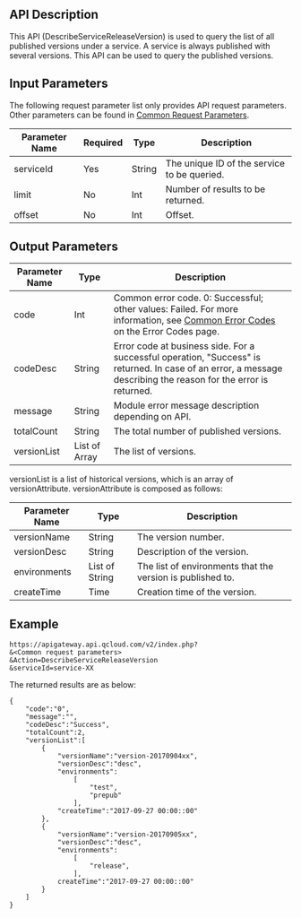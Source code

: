 ## API Description

This API (DescribeServiceReleaseVersion) is used to query the list of all published versions under a service.
A service is always published with several versions. This API can be used to query the published versions.

## Input Parameters

The following request parameter list only provides API request parameters. Other parameters can be found in [Common Request Parameters](/document/api/213/6976).

| Parameter Name | Required | Type | Description |
| --------- | ---- | ------ | ----------- |
| serviceId | Yes | String | The unique ID of the service to be queried. |
| limit | No | Int | Number of results to be returned. |
| offset | No | Int | Offset. |
## Output Parameters
| Parameter Name | Type | Description |
| ----------- | ------------- | ---------------------------------------- |
| code | Int | Common error code. 0: Successful; other values: Failed. For more information, see <a href="https://intl.cloud.tencent.com/document/product/377/8946" title="Common Error Codes">Common Error Codes</a> on the Error Codes page. |
| codeDesc | String | Error code at business side. For a successful operation, "Success" is returned. In case of an error, a message describing the reason for the error is returned. |
| message | String | Module error message description depending on API. |
| totalCount | String | The total number of published versions. |
| versionList | List of Array | The list of versions. |

versionList is a list of historical versions, which is an array of versionAttribute. versionAttribute is composed as follows:

| Parameter Name | Type | Description |
| ------------ | -------------- | ------------- |
| versionName | String | The version number. |
| versionDesc | String | Description of the version. |
| environments | List of String | The list of environments that the version is published to. |
| createTime | Time | Creation time of the version. |

## Example 
```
https://apigateway.api.qcloud.com/v2/index.php?
&<Common request parameters>
&Action=DescribeServiceReleaseVersion
&serviceId=service-XX
```
The returned results are as below:
```
{
    "code":"0",
    "message":"",
    "codeDesc":"Success",      
	"totalCount":2,
	"versionList":[
		{
			"versionName":"version-20170904xx",
			"versionDesc":"desc",
			"environments":
				[
					"test",
					"prepub"
				],
			"createTime":"2017-09-27 00:00::00"
		},
		{
			"versionName":"version-20170905xx",
			"versionDesc":"desc",
			"environments":
				[
					"release",
				],
			createTime":"2017-09-27 00:00::00"
		}
	]
}
```





